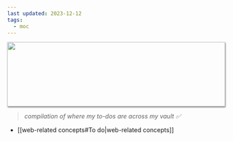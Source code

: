 ```yaml
---
last updated: 2023-12-12
tags:
  - moc
---
```


<img style="height: 150px; width: 100%; object-fit: cover; box-shadow: 1px 2px 3px rgba(0,0,0,.5);" src="https://64.media.tumblr.com/e9a0c1dca0cc98374c5d9ebaefd54145/67288bf31fa7038e-08/s1280x1920/5272c4249784bc5a6d4a0dce9ded8fcb891eb9ec.gifv">

> *compilation of where my to-dos are across my vault ✅*

- [[web-related concepts#To do|web-related concepts]]